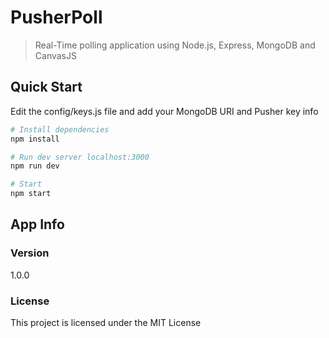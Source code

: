 # PusherPoll

> Real-Time polling application using  Node.js, Express, MongoDB and CanvasJS

## Quick Start

Edit the config/keys.js file and add your MongoDB URI and Pusher key info

```bash
# Install dependencies
npm install

# Run dev server localhost:3000
npm run dev

# Start
npm start
```

## App Info

### Version

1.0.0

### License

This project is licensed under the MIT License
